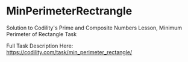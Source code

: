 # MinPerimeterRectrangle
Solution to Codility's Prime and Composite Numbers Lesson, Minimum Perimeter of Rectangle Task

Full Task Description Here: https://codility.com/task/min_perimeter_rectangle/
